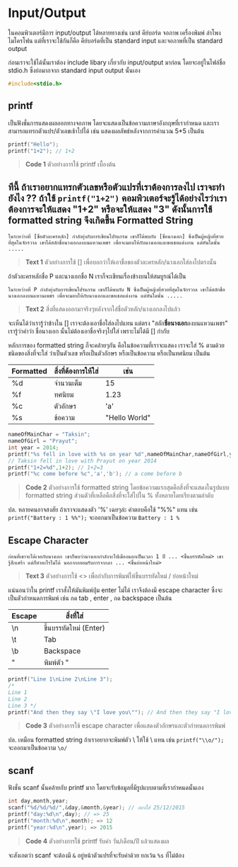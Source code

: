 Input/Output
============
ในคอมพิวเตอร์มีการ input/output ได้หลายทางเช่น เมาส์ คีย์บอร์ด จอภาพ เครื่องพิมพ์ ลำโพง ไมโครโฟน แต่ที่เราจะใช้กันก็คือ คีย์บอร์ดที่เป็น standard input และจอภาพที่เป็น standard output

ก่อนเราจะใช้ได้นั้นเราต้อง include libary เกี่ยวกับ input/output มาก่อน โดยจะอยู่ในไฟล์ชื่อ stdio.h ซึ่งย่อมากจาก standard input output นั้นเอง
```cpp
#include<stdio.h>
```
printf
------
เป็นฟังชั่นการแสดงผลออกทางจอภาพ โดยจะแสดงเป็นข้อความภาษาอังกฤษที่เรากำหนด และเราสามารถแทรกตัวแปร/ตัวเลขเช้าไปได้ เช่น แสดงผลลัพธ์หลังจากการคำนวณ 5*5 เป็นต้น

```cpp
printf("Hello");
printf("1+2"); // 1+2
```
> **Code 1** ตัวอย่างการใช้ printf เบื้องต้น

ทีนี้ ถ้าเราอยากแทรกตัวเลขหรือตัวแปรที่เราต้องการลงไป เราจะทำยังไง ?? ถ้าใช้ `printf("1+2")` คอมพิวเตอร์จะรู้ได้อย่างไรว่าเราต้องการจะให้แสดง "1+2" หรือจะให้แสดง "3" ดังนั้นการใช้ formatted string จึงเกิดขึ้น
Formatted String
----------------
```
ในระหว่างที่ [ชื่อตัวละครหลัก] กำลังยุ่งกับการเขียนโปรแกรม เขาก็ได้พบกับ [ชื่อนางเอก] ซึ่งเป็นผู้หญิงที่สวยที่สุดในจักรวาล เขาได้สลักชื่อนางเอกลงบนแหวนเพชร เพื่อจะมอบให้กับนางเอกและขอเธอแต่งงาน แต่ทันใดนั้น .....
```
> **Text 1** ตัวอย่างการใช้ [] เพื่อบอกว่าให้เอาชื่อของตัวละครหลัก/นางเอกใส่ลงไปตรงนั้น

ถ้าตัวละครหลักชื่อ P และนางเอกชื่อ N เราก็จะเขียนเรื่องข้างบนให้สมบูรณ์ได้เป็น
```
ในระหว่างที่ P กำลังยุ่งกับการเขียนโปรแกรม เขาก็ได้พบกับ N ซึ่งเป็นผู้หญิงที่สวยที่สุดในจักรวาล เขาได้สลักชื่อนางเอกลงบนแหวนเพชร เพื่อจะมอบให้กับนางเอกและขอเธอแต่งงาน แต่ทันใดนั้น .....
```
> **Text 2** สิ่งที่แสดงออกมาจริงๆหลังจากใส่ชื่อตัวหลัก/นางเอกลงไปแล้ว

จะเห็นได้ว่าเรารู้ว่าข้างใน [] เราจะต้องเอาชื่อใส่ลงไปแทน แต่ตรง "สลัก**ชื่อนางเอก**ลงบนแหวนเพชร" เรารู้ว่าคำว่า ชื่อนางเอก นั้นไม่ต้องเอาชื่อจริงๆไปใส่ เพราะไม่ได้มี [] กำกับ

หลักการของ formatted string ก็จะคล้ายๆกัน คือในข้อความที่เราจะแสดง เราจะใส่ % ตามด้วยชนิดของสิ่งที่จะใส่ ว่าเป็นตัวเลข หรือเป็นตัวอักษร หรือเป็นข้อความ หรือเป็นทศนิยม เป็นต้น


Formatted|สิ่งที่ต้องการให้ใส่|เช่น
---------|------------|---
%d|จำนวนเต็ม|15
%f|ทศนิยม|1.23
%c|ตัวอักษร|'a'
%s|ข้อความ|"Hello World"


```cpp
nameOfMainChar = "Taksin";
nameOfGirl = "Prayut";
int year = 2014;
printf("%s fell in love with %s on year %d",nameOfMainChar,nameOfGirl,year);
// Taksin fell in love with Prayut on year 2014
printf("1+2=%d",1+2); // 1+2=3
printf("%c come before %c",'a','b'); // a come before b
```
> **Code 2** ตัวอย่างการใช้ formatted string โดยข้อความแรกสุดคือสิ่งที่จะแสดงในรูปแบบ formatted string ส่วนตัวที่เหลือคือสิ่งที่จะใส่ไปใน % ทั้งหลายโดยเรียงตามลำดับ

ปล. หลายคนอาจสงสัย ถ้าเราจะแสดงตัว '%' เฉยๆล่ะ คำตอบคือใช้ "%%" แทน เช่น `printf("Battery : 1 %%");` จะออกมาเป็นข้อความ `Battery : 1 %`

Escape Character
----------------
```
ก่อนที่เขาจะได้เจอกับนางเอก เขาก็พบว่านางเอกกำลังจะไปเมืองนอกเป็นเวลา 1 ปี ... <ขึ้นบรรทัดใหม่> เขารู้สึกเศร้า แต่ก็ทำอะไรไม่ได้ นอกจากยอมรับการจากลา ... <ขึ้นย่อหน้าใหม่>
```
> **Text 3** ตัวอย่างการใช้ <> เพื่อกำกับการพิมพ์ให้ขึ้นบรรทัดใหม่ / ย่อหน้าใหม่

แน่นอนว่าใน printf เราสั่งให้มันพิมพ์ปุ่ม enter ไม่ได้ เราจึงต้องมี escape character ซึ่งจะเป็นตัวกำหนดการพิมพ์ เช่น กด tab , enter , กด backspace เป็นต้น


Escape|สิ่งที่ใส่
------|-----
\n|ขึ้นบรรทัดใหม่ (Enter)
\t|Tab
\b|Backspace
\"|พิมพ์ตัว "


```cpp
printf("Line 1\nLine 2\nLine 3");
/*
Line 1
Line 2
Line 3 */
printf("And then they say \"I love you\""); // And then they say "I love you"
```
> **Code 3** ตัวอย่างการใช้ escape character เพื่อแสดงตัวอักษรและตัวกำหนดการพิมพ์

ปล. เหมือน formatted string ถ้าเราอยากจะพิมพ์ตัว \ ให้ใช้ \\ แทน เช่น `printf("\\o/");` จะออกมาเป็นข้อความ `\o/`


scanf
-----
ฟังชั่น scanf นั้นคล้ายกับ printf มาก โดยจะรับข้อมูลที่มีรูปแบบตามที่เรากำหนดนั้นเอง
```cpp
int day,month,year;
scanf("%d/%d/%d/",&day,&month,&year); // ลองใส่ 25/12/2015
printf("day:%d\n",day); // => 25
printf("month:%d\n",month); => 12
printf("year:%d\n",year); => 2015
```
> **Code 4** ตัวอย่างการใช้ printf รับค่า วัน/เดือน/ปี แล้วแสดงผล

จะสังเกตว่า scanf จะต้องมี `&` อยู่หน้าตัวแปรที่จะรับค่าด้วย ยกเว้น `%s` ที่ไม่ต้อง